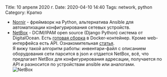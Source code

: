 Title: 10 апреля 2020 г.
Date: 2020-04-10 14:40
Tags: network, python
Category: Кратко

- [Nornir](https://nornir.readthedocs.io/en/latest/) - фреймворк на Python, альтернатива Ansible для автоматизации конфигурирования сетевых устройств.  
- [NetBox](https://netbox.readthedocs.io/en/stable/) - DCIM/IPAM open source (Django Python) система от DigitalOcean. Есть [готовая сборка](https://github.com/netbox-community/netbox-docker) в Docker-контейнер.
Кроме web-интерфейса есть API. Ознакомительная [статья](https://medium.com/@dbubnov/%D1%87%D1%82%D0%BE-%D0%B7%D0%B0-%D0%BA%D0%BE%D1%80%D0%BE%D0%B1%D0%BA%D0%B0-%D1%82%D0%B0%D0%BA%D0%B0%D1%8F-netbox-dfe94cacede3).  
Я вижу такой алгоритм работы: инвентари-файл с описанием оборудования сети парсится в json и отдается NetBox, всё, что предлагает NetBox для конфигурирования адресации,
получается по API и разносится по устройствам ansible или аналогами.    
![NetBox]({filename}/images/netbox_1.jpg)
